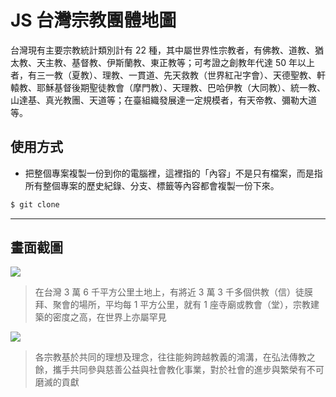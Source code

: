# JS 台灣宗教團體地圖

台灣現有主要宗教統計類別計有 22 種，其中屬世界性宗教者，有佛教、道教、猶太教、天主教、基督教、伊斯蘭教、東正教等；可考證之創教年代達 50 年以上者，有三一教（夏教）、理教、一貫道、先天救教（世界紅卍字會）、天德聖教、軒轅教、耶穌基督後期聖徒教會（摩門教）、天理教、巴哈伊教（大同教）、統一教、山達基、真光教團、天道等；在臺組織發展達一定規模者，有天帝教、彌勒大道等。

## 使用方式
- 把整個專案複製一份到你的電腦裡，這裡指的「內容」不是只有檔案，而是指所有整個專案的歷史紀錄、分支、標籤等內容都會複製一份下來。
```sh
$ git clone
```

----

## 畫面截圖
![](https://i.imgur.com/MT7A415.png)
> 在台灣 3 萬 6 千平方公里土地上，有將近 3 萬 3 千多個供教（信）徒膜拜、聚會的場所，平均每 1 平方公里，就有 1 座寺廟或教會（堂），宗教建築的密度之高，在世界上亦屬罕見

![](https://i.imgur.com/p04KfEu.png)
> 各宗教基於共同的理想及理念，往往能夠跨越教義的鴻溝，在弘法傳教之餘，攜手共同參與慈善公益與社會教化事業，對於社會的進步與繁榮有不可磨滅的貢獻
